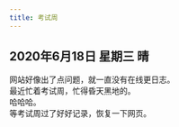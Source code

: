 ```yaml
---
title: 考试周
---
```

## 2020年6月18日 星期三 晴
网站好像出了点问题，就一直没有在线更日志。  
最近忙着考试周，忙得昏天黑地的。  
哈哈哈。  
等考试周过了好好记录，恢复一下网页。  